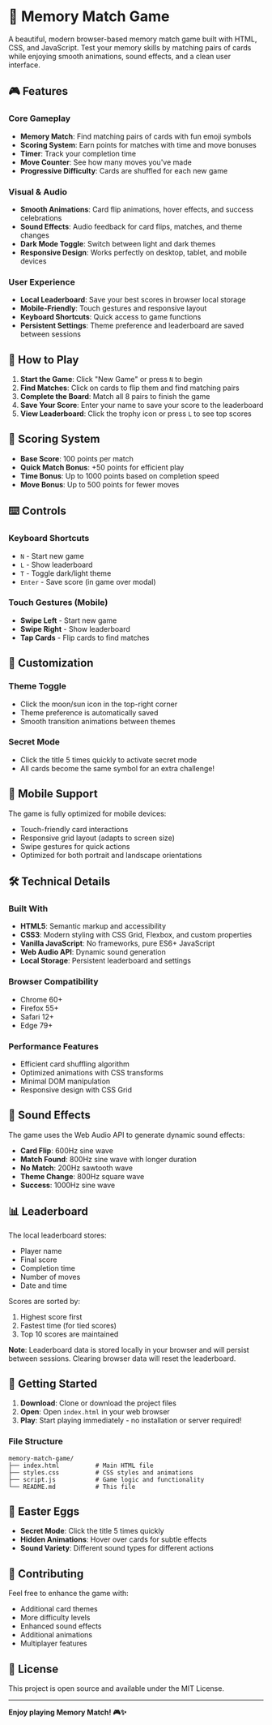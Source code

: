 # 🧠 Memory Match Game

A beautiful, modern browser-based memory match game built with HTML, CSS, and JavaScript. Test your memory skills by matching pairs of cards while enjoying smooth animations, sound effects, and a clean user interface.

## 🎮 Features

### Core Gameplay
- **Memory Match**: Find matching pairs of cards with fun emoji symbols
- **Scoring System**: Earn points for matches with time and move bonuses
- **Timer**: Track your completion time
- **Move Counter**: See how many moves you've made
- **Progressive Difficulty**: Cards are shuffled for each new game

### Visual & Audio
- **Smooth Animations**: Card flip animations, hover effects, and success celebrations
- **Sound Effects**: Audio feedback for card flips, matches, and theme changes
- **Dark Mode Toggle**: Switch between light and dark themes
- **Responsive Design**: Works perfectly on desktop, tablet, and mobile devices

### User Experience
- **Local Leaderboard**: Save your best scores in browser local storage
- **Mobile-Friendly**: Touch gestures and responsive layout
- **Keyboard Shortcuts**: Quick access to game functions
- **Persistent Settings**: Theme preference and leaderboard are saved between sessions

## 🚀 How to Play

1. **Start the Game**: Click "New Game" or press `N` to begin
2. **Find Matches**: Click on cards to flip them and find matching pairs
3. **Complete the Board**: Match all 8 pairs to finish the game
4. **Save Your Score**: Enter your name to save your score to the leaderboard
5. **View Leaderboard**: Click the trophy icon or press `L` to see top scores

## 🎯 Scoring System

- **Base Score**: 100 points per match
- **Quick Match Bonus**: +50 points for efficient play
- **Time Bonus**: Up to 1000 points based on completion speed
- **Move Bonus**: Up to 500 points for fewer moves

## ⌨️ Controls

### Keyboard Shortcuts
- `N` - Start new game
- `L` - Show leaderboard
- `T` - Toggle dark/light theme
- `Enter` - Save score (in game over modal)

### Touch Gestures (Mobile)
- **Swipe Left** - Start new game
- **Swipe Right** - Show leaderboard
- **Tap Cards** - Flip cards to find matches

## 🎨 Customization

### Theme Toggle
- Click the moon/sun icon in the top-right corner
- Theme preference is automatically saved
- Smooth transition animations between themes

### Secret Mode
- Click the title 5 times quickly to activate secret mode
- All cards become the same symbol for an extra challenge!

## 📱 Mobile Support

The game is fully optimized for mobile devices:
- Touch-friendly card interactions
- Responsive grid layout (adapts to screen size)
- Swipe gestures for quick actions
- Optimized for both portrait and landscape orientations

## 🛠️ Technical Details

### Built With
- **HTML5**: Semantic markup and accessibility
- **CSS3**: Modern styling with CSS Grid, Flexbox, and custom properties
- **Vanilla JavaScript**: No frameworks, pure ES6+ JavaScript
- **Web Audio API**: Dynamic sound generation
- **Local Storage**: Persistent leaderboard and settings

### Browser Compatibility
- Chrome 60+
- Firefox 55+
- Safari 12+
- Edge 79+

### Performance Features
- Efficient card shuffling algorithm
- Optimized animations with CSS transforms
- Minimal DOM manipulation
- Responsive design with CSS Grid

## 🎵 Sound Effects

The game uses the Web Audio API to generate dynamic sound effects:
- **Card Flip**: 600Hz sine wave
- **Match Found**: 800Hz sine wave with longer duration
- **No Match**: 200Hz sawtooth wave
- **Theme Change**: 800Hz square wave
- **Success**: 1000Hz sine wave

## 📊 Leaderboard

The local leaderboard stores:
- Player name
- Final score
- Completion time
- Number of moves
- Date and time

Scores are sorted by:
1. Highest score first
2. Fastest time (for tied scores)
3. Top 10 scores are maintained

**Note**: Leaderboard data is stored locally in your browser and will persist between sessions. Clearing browser data will reset the leaderboard.

## 🔧 Getting Started

1. **Download**: Clone or download the project files
2. **Open**: Open `index.html` in your web browser
3. **Play**: Start playing immediately - no installation or server required!

### File Structure
```
memory-match-game/
├── index.html          # Main HTML file
├── styles.css          # CSS styles and animations
├── script.js           # Game logic and functionality
└── README.md           # This file
```

## 🎉 Easter Eggs

- **Secret Mode**: Click the title 5 times quickly
- **Hidden Animations**: Hover over cards for subtle effects
- **Sound Variety**: Different sound types for different actions

## 🤝 Contributing

Feel free to enhance the game with:
- Additional card themes
- More difficulty levels
- Enhanced sound effects
- Additional animations
- Multiplayer features

## 📄 License

This project is open source and available under the MIT License.

---

**Enjoy playing Memory Match! 🎮✨** 